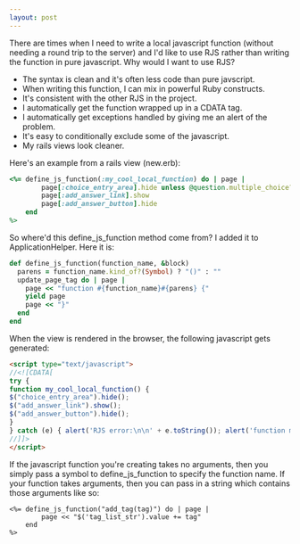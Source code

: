 ```yaml
---
layout: post
---
```

There are times when I need to write a local javascript function (without needing a round trip to the server) and I'd like to use RJS rather than writing the function in pure javascript.  Why would I want to use RJS?

* The syntax is clean and it's often less code than pure javscript.
* When writing this function, I can mix in powerful Ruby constructs.
* It's consistent with the other RJS in the project.
* I automatically get the function wrapped up in a CDATA tag.
* I automatically get exceptions handled by giving me an alert of the problem.
* It's easy to conditionally exclude some of the javascript.
* My rails views look cleaner.

Here's an example from a rails view (new.erb):

``` ruby
<%= define_js_function(:my_cool_local_function) do | page |
		page[:choice_entry_area].hide unless @question.multiple_choice?
		page[:add_answer_link].show
		page[:add_answer_button].hide
	end
%>
```

So where'd this define_js_function method come from?  I added it to ApplicationHelper.  Here it is:

``` ruby
def define_js_function(function_name, &block)
  parens = function_name.kind_of?(Symbol) ? "()" : ""
  update_page_tag do | page |
    page << "function #{function_name}#{parens} {"
    yield page
    page << "}"
  end
end
```

When the view is rendered in the browser, the following javascript gets generated:
``` html
<script type="text/javascript">
//<![CDATA[
try {
function my_cool_local_function() {
$("choice_entry_area").hide();
$("add_answer_link").show();
$("add_answer_button").hide();
}
} catch (e) { alert('RJS error:\n\n' + e.toString()); alert('function my_cool_local_function() {\n$(\"choice_entry_area\").hide();\n$(\"add_answer_link\").show();\n$(\"add_answer_button\").hide();\n}'); throw e }
//]]>
</script>
```


If the javascript function you're creating takes no arguments, then you simply pass a symbol to define_js_function to specify the function name.  If your function takes arguments, then you can pass in a string which contains those arguments like so:

``` text
<%= define_js_function("add_tag(tag)") do | page |
		page << "$('tag_list_str').value += tag"
	end
%>
```
